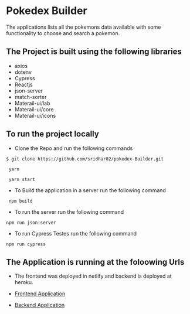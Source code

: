 # Pokedex Builder

The applications lists all the pokemons data available with some functionality to choose and search a pokemon.

## The Project is built using the following libraries

- axios
- dotenv
- Cypress
- Reactjs
- json-server
- match-sorter
- Materail-ui/lab
- Materail-ui/core
- Materail-ui/icons

## To run the project locally

- Clone the Repo and run the following commands

```
$ git clone https://github.com/sridhar02/pokedex-Builder.git
```

```
 yarn

 yarn start

```

- To Build the application in a server run the following command

```
 npm build
```

- To run the server run the following command

```
npm run json:server
```

- To run Cypress Testes run the following command

```
npm run cypress
```

## The Application is running at the foloowing Urls

* The frontend was deployed in netlify and backend is deployed at heroku.

- [Frontend Application](https://sridhar-pokedex-app.netlify.app/)

* [Backend Application](https://pokedex-apis.herokuapp.com/)
